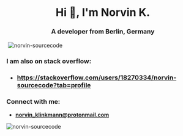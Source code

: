 <h1 align="center">Hi 👋, I'm Norvin K.</h1>
<h3 align="center">A developer from Berlin, Germany</h3>

<p>&nbsp;<img align="center" src="https://github-readme-stats.vercel.app/api?username=norvin-sourcecode&show_icons=true&locale=en" alt="norvin-sourcecode" /></p>


<h3 align="left">I am also on stack overflow:<h3>
  
- **https://stackoverflow.com/users/18270334/norvin-sourcecode?tab=profile**

<h3 align="left">Connect with me:</h3>

- **norvin_klinkmann@protonmail.com**

<p align="left">
</p>

<p><img align="center" src="https://github-readme-streak-stats.herokuapp.com/?user=norvin-sourcecode&" alt="norvin-sourcecode" /></p>
